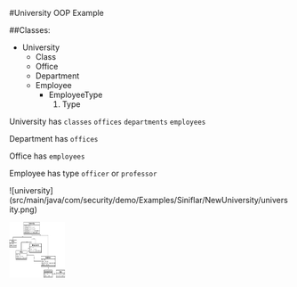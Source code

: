 #University OOP Example

##Classes:
- University
    - Class
    - Office
    - Department
    - Employee
        - EmployeeType
            1. Type
    
University has `classes` `offices` `departments` `employees`

Department has `offices` 

Office has `employees`

Employee has type `officer` or `professor`

![university] (src/main/java/com/security/demo/Examples/Siniflar/NewUniversity/university.png) 

<img src="https://github.com/tableonthewall/Spring-Security/blob/master/src/main/java/com/security/demo/Examples/Siniflar/NewUniversity/university.png?raw=true" width="100" height="100">





